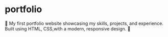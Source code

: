 # portfolio
🎨 My first portfolio website showcasing my skills, projects, and experience. Built using HTML, CSS,with a modern, responsive design. 🚀
